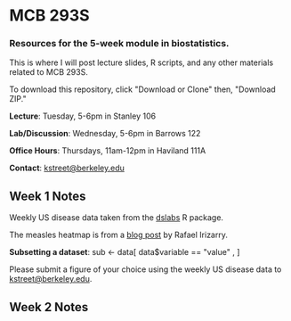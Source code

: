 # MCB 293S
### Resources for the 5-week module in biostatistics.

This is where I will post lecture slides, R scripts, and any other materials related to MCB 293S.

To download this repository, click "Download or Clone" then, "Download ZIP."

**Lecture**: Tuesday, 5-6pm in Stanley 106

**Lab/Discussion**: Wednesday, 5-6pm in Barrows 122

**Office Hours**: Thursdays, 11am-12pm in Haviland 111A

**Contact**: kstreet@berkeley.edu

## Week 1 Notes
Weekly US disease data taken from the [dslabs](https://cran.r-project.org/web/packages/dslabs/index.html) R package.

The measles heatmap is from a [blog post](https://simplystatistics.org/2018/01/22/the-dslabs-package-provides-datasets-for-teaching-data-science/) by Rafael Irizarry.

**Subsetting a dataset**:
sub <- data[ data$variable == "value" , ]

Please submit a figure of your choice using the weekly US disease data to kstreet@berkeley.edu.

## Week 2 Notes
